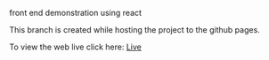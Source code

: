 front end demonstration using react

This branch is created while hosting the project to the github pages.

To view the web live click here: [Live](http://zero1q.github.io/top-ramen-reactJS "Live")
